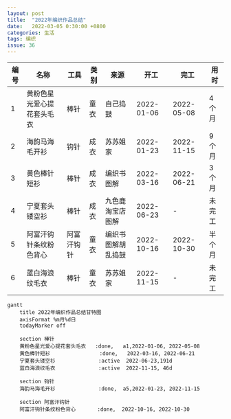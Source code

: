```yaml
---
layout: post
title:  "2022年编织作品总结"
date:   2022-03-05 0:30:00 +0800
categories: 生活
tags: 编织
issue: 36
---
```

| 编号 | 名称 | 工具 | 类别 | 来源 | 开工 | 完工 | 用时 |
|------|-----|------|-----|------|------|-----|------|
| 1 | 黄粉色星光爱心提花套头毛衣 | 棒针| 童衣| 自己捣鼓| 2022-01-06 | 2022-05-08 | 4个月 |
| 2 | 海韵马海毛开衫| 钩针| 成衣| 苏苏姐家 | 2022-01-23 | 2022-11-15 | 9个月 |
| 3 | 黄色棒针短衫 | 棒针| 成衣| 编织书图解| 2022-03-16 | 2022-06-21 | 3个月 |
| 4 | 宁夏套头镂空衫 | 棒针| 成衣| 九色鹿淘宝店图解| 2022-06-23 | - | 未完工 |
| 5 | 阿富汗钩针条纹粉色背心| 阿富汗钩针| 童衣| 编织书图解胡乱捣鼓| 2022-10-16 | 2022-10-30 | 半个月 |
| 6 | 蓝白海浪纹毛衣 | 棒针| 童衣| 苏苏姐家| 2022-11-15 | - | 未完工 |


```mermaid
gantt
    title 2022年编织作品总结甘特图
    axisFormat %m月%d日
    todayMarker off
    
    section 棒针
    黄粉色星光爱心提花套头毛衣   :done,   a1,2022-01-06, 2022-05-08
    黄色棒针短衫                :done,   2022-03-16, 2022-06-21
    宁夏套头镂空衫              :active  2022-06-23,191d
    蓝白海浪纹毛衣              :active  2022-11-15, 46d 
    
    section 钩针
    海韵马海毛开衫              :done,  a5,2022-01-23, 2022-11-15 
    
    section 阿富汗钩针
    阿富汗钩针条纹粉色背心       :done,  2022-10-16, 2022-10-30    
```
